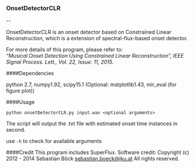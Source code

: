 ### OnsetDetectorCLR
--

OnsetDetectorCLR is an onset detector based on Constrained Linear Reconstruction, which is a extension of spectral-flux-based onset detector.

For more details of this program, please refer to:<br>
*“Musical Onset Detection Using Constrained Linear Reconstruction”, IEEE Signal Process. Lett., Vol. 22, Issue: 11, 2015.*

####Dependencies

python 2.7, numpy1.92, scipy15.1 (Optional: matplotlib1.43, mir_eval (for figure plot))


####Usage

````
python onsetDetectorCLR.py input.wav <optional arguments>
````
The script will output the .txt file with estimated onset time instances in second.

use ```-h``` to check for available arguments

####Credit
This program includes SuperFlux. Software credit:
Copyright (c) 2012 - 2014 Sebastian Böck <sebastian.boeck@jku.at>
All rights reserved.
